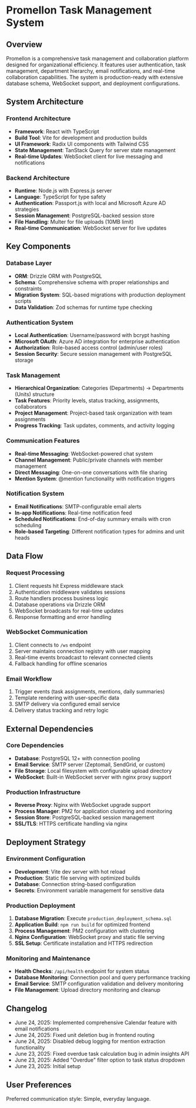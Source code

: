 # Promellon Task Management System

## Overview

Promellon is a comprehensive task management and collaboration platform designed for organizational efficiency. It features user authentication, task management, department hierarchy, email notifications, and real-time collaboration capabilities. The system is production-ready with extensive database schema, WebSocket support, and deployment configurations.

## System Architecture

### Frontend Architecture
- **Framework**: React with TypeScript
- **Build Tool**: Vite for development and production builds
- **UI Framework**: Radix UI components with Tailwind CSS
- **State Management**: TanStack Query for server state management
- **Real-time Updates**: WebSocket client for live messaging and notifications

### Backend Architecture
- **Runtime**: Node.js with Express.js server
- **Language**: TypeScript for type safety
- **Authentication**: Passport.js with local and Microsoft Azure AD strategies
- **Session Management**: PostgreSQL-backed session store
- **File Handling**: Multer for file uploads (10MB limit)
- **Real-time Communication**: WebSocket server for live updates

## Key Components

### Database Layer
- **ORM**: Drizzle ORM with PostgreSQL
- **Schema**: Comprehensive schema with proper relationships and constraints
- **Migration System**: SQL-based migrations with production deployment scripts
- **Data Validation**: Zod schemas for runtime type checking

### Authentication System
- **Local Authentication**: Username/password with bcrypt hashing
- **Microsoft OAuth**: Azure AD integration for enterprise authentication
- **Authorization**: Role-based access control (admin/user roles)
- **Session Security**: Secure session management with PostgreSQL storage

### Task Management
- **Hierarchical Organization**: Categories (Departments) → Departments (Units) structure
- **Task Features**: Priority levels, status tracking, assignments, collaborators
- **Project Management**: Project-based task organization with team assignments
- **Progress Tracking**: Task updates, comments, and activity logging

### Communication Features
- **Real-time Messaging**: WebSocket-powered chat system
- **Channel Management**: Public/private channels with member management
- **Direct Messaging**: One-on-one conversations with file sharing
- **Mention System**: @mention functionality with notification triggers

### Notification System
- **Email Notifications**: SMTP-configurable email alerts
- **In-app Notifications**: Real-time notification feed
- **Scheduled Notifications**: End-of-day summary emails with cron scheduling
- **Role-based Targeting**: Different notification types for admins and unit heads

## Data Flow

### Request Processing
1. Client requests hit Express middleware stack
2. Authentication middleware validates sessions
3. Route handlers process business logic
4. Database operations via Drizzle ORM
5. WebSocket broadcasts for real-time updates
6. Response formatting and error handling

### WebSocket Communication
1. Client connects to `/ws` endpoint
2. Server maintains connection registry with user mapping
3. Real-time events broadcast to relevant connected clients
4. Fallback handling for offline scenarios

### Email Workflow
1. Trigger events (task assignments, mentions, daily summaries)
2. Template rendering with user-specific data
3. SMTP delivery via configured email service
4. Delivery status tracking and retry logic

## External Dependencies

### Core Dependencies
- **Database**: PostgreSQL 12+ with connection pooling
- **Email Service**: SMTP server (Zeptomail, SendGrid, or custom)
- **File Storage**: Local filesystem with configurable upload directory
- **WebSocket**: Built-in WebSocket server with nginx proxy support

### Production Infrastructure
- **Reverse Proxy**: Nginx with WebSocket upgrade support
- **Process Manager**: PM2 for application clustering and monitoring
- **Session Store**: PostgreSQL-backed session management
- **SSL/TLS**: HTTPS certificate handling via nginx

## Deployment Strategy

### Environment Configuration
- **Development**: Vite dev server with hot reload
- **Production**: Static file serving with optimized builds
- **Database**: Connection string-based configuration
- **Secrets**: Environment variable management for sensitive data

### Production Deployment
1. **Database Migration**: Execute `production_deployment_schema.sql`
2. **Application Build**: `npm run build` for optimized frontend
3. **Process Management**: PM2 configuration with clustering
4. **Nginx Configuration**: WebSocket proxy and static file serving
5. **SSL Setup**: Certificate installation and HTTPS redirection

### Monitoring and Maintenance
- **Health Checks**: `/api/health` endpoint for system status
- **Database Monitoring**: Connection pool and query performance tracking
- **Email Service**: SMTP configuration validation and delivery monitoring
- **File Management**: Upload directory monitoring and cleanup

## Changelog

- June 24, 2025: Implemented comprehensive Calendar feature with email notifications
- June 24, 2025: Fixed unit deletion bug in frontend routing
- June 24, 2025: Disabled debug logging for mention extraction functionality
- June 23, 2025: Fixed overdue task calculation bug in admin insights API
- June 23, 2025: Added "Overdue" filter option to task status dropdown
- June 23, 2025: Initial setup

## User Preferences

Preferred communication style: Simple, everyday language.